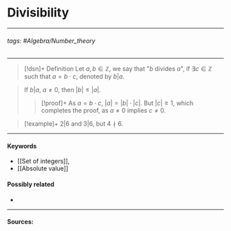 # Divisibility
***
###### tags: #Algebra/Number_theory 
***
>[!dsn]+ Definition
>Let $a,b\in\mathbb{Z}$, we say that "$b$ divides $a$", if $\exists c\in\mathbb{Z}$ such that $a=b\cdot c$, denoted by $b|a$.

>If $b|a$, $a\ne 0$, then $|b|\le|a|$.
>>[!proof]+
>>As $a=b\cdot c$, $|a|=|b|\cdot|c|$. But $|c|\ge 1$, which completes the proof, as $a\ne 0$ implies $c\ne 0$.

>[!example]+ 
>$2|6$ and $3|6$, but $4\nmid 6$.
***
#### Keywords
- [[Set of integers]],
- [[Absolute value]]
#### Possibly related
- 
***
#### Sources: